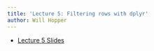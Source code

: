 ```yaml
---
title: 'Lecture 5: Filtering rows with dplyr'
author: Will Hopper
---
```


* [Lecture 5 Slides]({{site.baseurl}}/lectures/Filtering_rows_with_dplyr/Filtering-rows-with-dplyr.html) 
